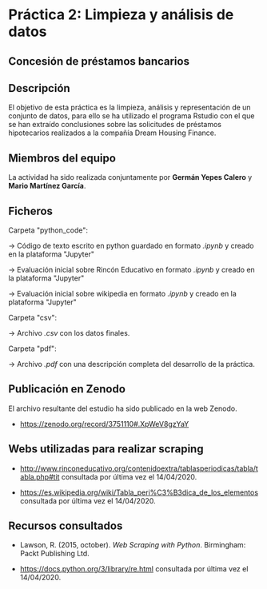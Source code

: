 # Práctica 2: Limpieza y análisis de datos
## Concesión de préstamos bancarios

## Descripción

El objetivo de esta práctica es la limpieza, análisis y representación de un conjunto de datos, para ello se ha utilizado el programa Rstudio con el que se han extraído conclusiones sobre las solicitudes de préstamos hipotecarios realizados a la compañía Dream Housing Finance. 


## Miembros del equipo

La actividad ha sido realizada conjuntamente por **Germán Yepes Calero** y **Mario Martínez García**.


## Ficheros 

Carpeta "python_code":

  &rarr; Código de texto escrito en python guardado en formato _.ipynb_ y creado en la plataforma "Jupyter"

  &rarr; Evaluación inicial sobre Rincón Educativo en formato _.ipynb_ y creado en la plataforma "Jupyter"
                 
  &rarr; Evaluación inicial sobre wikipedia en formato _.ipynb_ y creado en la plataforma "Jupyter"
                 
Carpeta "csv":

  &rarr; Archivo _.csv_ con los datos finales.

Carpeta "pdf":

  &rarr; Archivo  _.pdf_ con una descripción completa del desarrollo de la práctica.

## Publicación en Zenodo

El archivo resultante del estudio ha sido publicado en la web Zenodo.

* https://zenodo.org/record/3751110#.XpWeV8gzYaY

## Webs utilizadas para realizar scraping

* http://www.rinconeducativo.org/contenidoextra/tablasperiodicas/tabla/tabla.php#tit consultada por última vez el 14/04/2020.

* https://es.wikipedia.org/wiki/Tabla_peri%C3%B3dica_de_los_elementos consultada por última vez el 14/04/2020.


## Recursos consultados

* Lawson, R. (2015, october). _Web Scraping with Python_. Birmingham: Packt Publishing Ltd.

* https://docs.python.org/3/library/re.html consultada por última vez el 14/04/2020.
